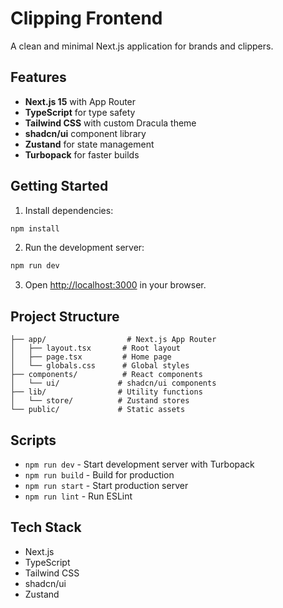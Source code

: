 # Clipping Frontend

A clean and minimal Next.js application for brands and clippers.

## Features

- **Next.js 15** with App Router
- **TypeScript** for type safety
- **Tailwind CSS** with custom Dracula theme
- **shadcn/ui** component library
- **Zustand** for state management
- **Turbopack** for faster builds

## Getting Started

1. Install dependencies:
```bash
npm install
```

2. Run the development server:
```bash
npm run dev
```

3. Open [http://localhost:3000](http://localhost:3000) in your browser.

## Project Structure

```
├── app/                  # Next.js App Router
│   ├── layout.tsx       # Root layout
│   ├── page.tsx         # Home page
│   └── globals.css      # Global styles
├── components/          # React components
│   └── ui/             # shadcn/ui components
├── lib/                # Utility functions
│   └── store/          # Zustand stores
└── public/             # Static assets
```

## Scripts

- `npm run dev` - Start development server with Turbopack
- `npm run build` - Build for production
- `npm run start` - Start production server
- `npm run lint` - Run ESLint

## Tech Stack

- Next.js
- TypeScript
- Tailwind CSS
- shadcn/ui
- Zustand
